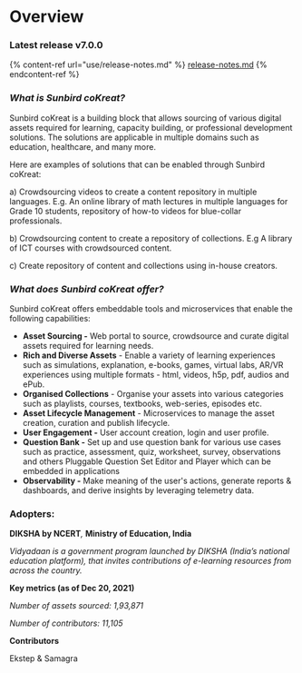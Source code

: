 # Overview

### Latest release v7.0.0

{% content-ref url="use/release-notes.md" %}
[release-notes.md](use/release-notes.md)
{% endcontent-ref %}

### _What is Sunbird coKreat?_

Sunbird coKreat is a building block that allows sourcing of various digital assets required for learning, capacity building, or professional development solutions. The solutions are applicable in multiple domains such as education, healthcare, and many more.

Here are examples of solutions that can be enabled through Sunbird coKreat:

a) Crowdsourcing videos to create a content repository in multiple languages. E.g. An online library of math lectures in multiple languages for Grade 10 students, repository of how-to videos for blue-collar professionals.&#x20;

b) Crowdsourcing content to create a repository of collections. E.g A library of ICT courses with crowdsourced content.&#x20;

c) Create repository of content and collections using in-house creators.

### _What does Sunbird coKreat offer?_

Sunbird coKreat offers embeddable tools and microservices that enable the following capabilities:&#x20;

* **Asset Sourcing  -** Web portal to source, crowdsource and curate digital assets required for learning needs.
* **Rich and Diverse Assets** - Enable a variety of learning experiences such as simulations, explanation, e-books, games, virtual labs, AR/VR experiences using multiple formats - html, videos, h5p, pdf, audios and ePub.
* **Organised Collections** - Organise your assets into various categories such as playlists, courses, textbooks, web-series, episodes etc.
* **Asset Lifecycle Management** - Microservices to manage the asset creation, curation and publish lifecycle.
* **User Engagement -** User account creation, login and user profile.
* **Question Bank -** Set up and use question bank for various use cases such as practice, assessment, quiz, worksheet, survey, observations and others Pluggable Question Set Editor and Player which can be embedded in applications
* **Observability -** Make meaning of the user's actions, generate reports & dashboards, and derive insights by leveraging telemetry data.

### Adopters:&#x20;

**DIKSHA by NCERT**_,_ **Ministry of Education, India**&#x20;

_Vidyadaan is a government program launched by DIKSHA (India’s national education platform), that invites contributions of e-learning resources from across the country._&#x20;

**Key metrics (as of Dec 20, 2021)**&#x20;

_Number of assets sourced: 1,93,871_&#x20;

_Number of contributors: 11,105_

**Contributors**

Ekstep & Samagra
